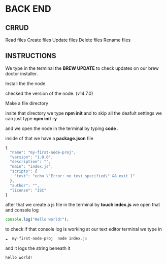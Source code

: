 # BACK END
## CRRUD
Read files
Create files
Update files
Delete files
Rename files

## INSTRUCTIONS
We type in the terminal the **BREW UPDATE** to check updates on our brew doctor installer.

Install the the node

checked the version of the node. (v14.7.0)

Make a file directory 

insite that directory we type **npm init** and to skip all the deafult settings we can just type **npm init -y** <br />

and we open the node in the terminal by typing **code .** <br />

inside of that we have a **package.json** file 
```js
{
  "name": "my-first-node-proj",
  "version": "1.0.0",
  "description": "",
  "main": "index.js",
  "scripts": {
    "test": "echo \"Error: no test specified\" && exit 1"
  },
  "author": "",
  "license": "ISC"
}
```
after that we create a js file in the terminal by **touch index.js** we open that and console log
```js
console.log("Hello world!");
```

to check if that console log is working at our text editor terminal we type in 
```js
☁  my-first-node-proj  node index.js
```
and it logs the string beneath it
```js
hello world!
```